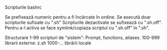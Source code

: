 Scripturile bashrc

Se prefixează numeric pentru a fi încărcate în ordine.
Se execută doar scripturile sufixate cu ".sh"
Scripturile dezactivate se sufixează cu ".sh.off". Pentru a-l activa se face symlink/copiaza scriptul cu ".sh.off" în ".sh".

Structurare
1-99 scripturi de "sistem": Prompt, functions, aliases.
100-999 librarii externe: z.sh
1000-... librării locale

